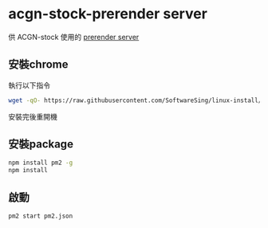 # acgn-stock-prerender server

供 ACGN-stock 使用的 [prerender server](https://github.com/prerender/prerender)

## 安裝chrome
執行以下指令
```sh
wget -qO- https://raw.githubusercontent.com/SoftwareSing/linux-install/master/install-chrome.sh | bash
```
安裝完後重開機

## 安裝package
```sh
npm install pm2 -g
npm install
```

## 啟動
```sh
pm2 start pm2.json
```
